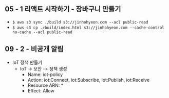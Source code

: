 ## 05 - 1 리액트 시작하기 - 장바구니 만들기
- `$ aws s3 sync ./build s3://jinhohyeon.com --acl public-read`
- `$ aws s3 cp ./build/index.html s3://jinhohyeon.com --cache-control no-cache --acl public-read`

## 09 - 2 - 비공개 알림
- IoT 정책 만들기
  - IoT -> 보안 -> 정책 생성
    - Name: iot-policy
    - Action: iot:Connect, iot:Subscribe, iot:Publish, iot:Receive
    - Resource ARN: *
    - Effect: Allow
